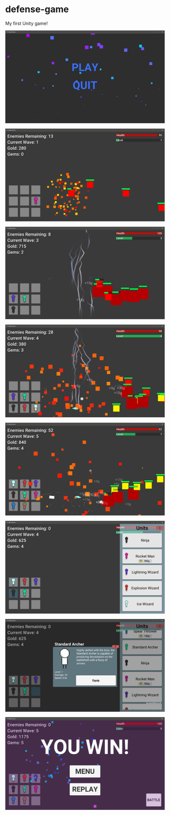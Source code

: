 # defense-game
My first Unity game!

![](Images/main_menu.PNG)

![](Images/play0.PNG)

![](Images/play1.PNG)

![](Images/play2.PNG)

![](Images/play3.PNG)

![](Images/unit_selection.PNG)

![](Images/unit_panel.PNG)

![](Images/win_screen.PNG)
